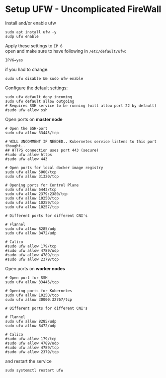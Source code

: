 # Setup UFW - Uncomplicated FireWall

Install and/or enable ufw

```
sudo apt install ufw -y
sudp ufw enable
```

Apply these settings to `IP 6`\
open and make sure to have following in `/etc/default/ufw`:
```
IPV6=yes
```

if you had to change:
```
sudo ufw disable && sudo ufw enable
```

Configure the default settings:
```
sudo ufw default deny incoming
sudo ufw default allow outgoing
# Requires SSH service to be running (will allow port 22 by default)
#sudo ufw allow ssh
```
Open ports on __master node__
```
# Open the SSH-port
sudo ufw allow 33445/tcp

# WILL UNCOMMENT IF NEEDED.. Kubernetes service listens to this port thought..
## HTTPS connection uses port 443 (secure)
#sudo ufw allow https
#sudo ufw allow 443

# Open ports for local docker image registry
sudo ufw allow 5000/tcp
sudo ufw allow 31320/tcp

# Opening ports for Control Plane
sudo ufw allow 6443/tcp
sudo ufw allow 2379:2380/tcp
sudo ufw allow 10250/tcp
sudo ufw allow 10259/tcp
sudo ufw allow 10257/tcp

# Different ports for different CNI's

# Flannel
sudo ufw allow 8285/udp
sudo ufw allow 8472/udp

# Calico
#sudo ufw allow 179/tcp
#sudo ufw allow 4789/udp
#sudo ufw allow 4789/tcp
#sudo ufw allow 2379/tcp
```

Open ports on __worker nodes__

```
# Open port for SSH
sudo ufw allow 33445/tcp

# Opening ports for Kubernetes
sudo ufw allow 10250/tcp
sudo ufw allow 30000:32767/tcp

# Different ports for different CNI's

# Flannel
sudo ufw allow 8285/udp
sudo ufw allow 8472/udp

# Calico
#sudo ufw allow 179/tcp
#sudo ufw allow 4789/udp
#sudo ufw allow 4789/tcp
#sudo ufw allow 2379/tcp
```

and restart the service
```
sudo systemctl restart ufw
```
